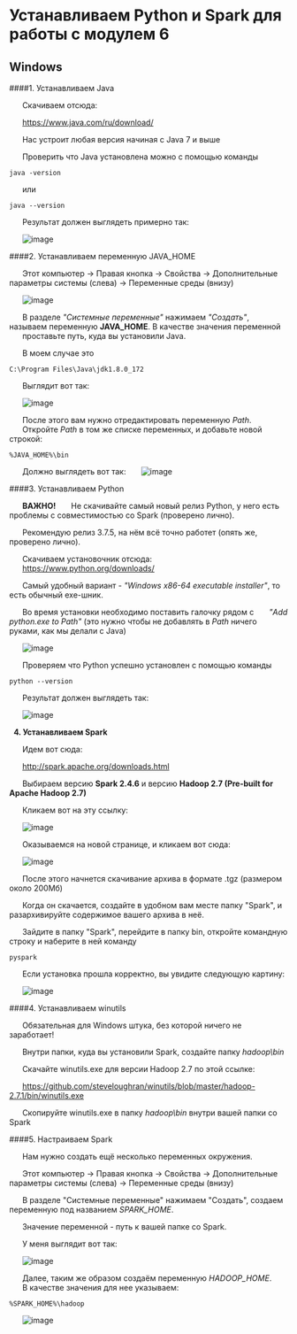 # Устанавливаем Python и Spark для работы с модулем 6

## Windows

####1. Устанавливаем Java
  
  &nbsp;&nbsp;&nbsp;&nbsp;&nbsp;&nbsp;Скачиваем отсюда:
  
  &nbsp;&nbsp;&nbsp;&nbsp;&nbsp;&nbsp;https://www.java.com/ru/download/

  &nbsp;&nbsp;&nbsp;&nbsp;&nbsp;&nbsp;Нас устроит любая версия начиная с Java 7 и выше

  &nbsp;&nbsp;&nbsp;&nbsp;&nbsp;&nbsp;Проверить что Java установлена можно с помощью команды
```
java -version
```
  
  &nbsp;&nbsp;&nbsp;&nbsp;&nbsp;&nbsp;или
  
  ```
  java --version
```

  &nbsp;&nbsp;&nbsp;&nbsp;&nbsp;&nbsp;Результат должен выглядеть примерно так:
  
  &nbsp;&nbsp;&nbsp;&nbsp;&nbsp;&nbsp;![image](https://s438sas.storage.yandex.net/rdisk/41d2d5df9be692eaad548e965750850840f259ae738b4c57216c162fc25c96a8/5eebdf5c/GqH3a1ee2zemXlYuVGmUv_sthCtOe1O_2j8E5FHlZlhNNamC4enmBRE4vrDenaqaLZ7ltfKIhj9amcXybWH3XQ==?uid=86236828&filename=1.JPG&disposition=inline&hash=&limit=0&content_type=image%2Fjpeg&tknv=v2&owner_uid=86236828&etag=fcc9e65a4e1e05373ec3042332248af4&fsize=18743&media_type=image&hid=2ece86542ff3afe3f94760cb6e682c75&rtoken=aUY0ZQVEV4Bk&force_default=yes&ycrid=na-51b6eff0d32b5c5b3bf14501cf1d4ebe-downloader10h&ts=5a862a0e24cc0&s=337dfc4144022d8eebc4d9f77221a6d58e2077e635276fed722358afb5847ac3&pb=U2FsdGVkX1_t40f3VBfvEMrFDXIMAwKvd6dW3QpdSs0NP3UYNw-yO1n12Ve0bA81Eq5ssuw34LRdmWsdKvIiNZioq7OJy9MU_DS0lIaMeYE)

####2. Устанавливаем переменную JAVA_HOME

&nbsp;&nbsp;&nbsp;&nbsp;&nbsp;&nbsp;Этот компьютер -> Правая кнопка -> Свойства -> Дополнительные параметры системы (слева) -> Переменные среды (внизу)

&nbsp;&nbsp;&nbsp;&nbsp;&nbsp;&nbsp;![image](https://s201sas.storage.yandex.net/rdisk/f10d7aab974ebc118bced3a6db48741f9c67af60579d70aa8f761af03bd54561/5eebe152/GqH3a1ee2zemXlYuVGmUvwrCQhvVEze16-5cxP8Ui9fUpbkQZXGMMVKk4egE53Thdgu70jIvgNDjazoxKOHfeg==?uid=86236828&filename=2.JPG&disposition=inline&hash=&limit=0&content_type=image%2Fjpeg&tknv=v2&owner_uid=86236828&media_type=image&fsize=45400&hid=00aa1bc69fb2b6525903b33e357c5a96&etag=fd4a1b0fe38deeffb0c5d2353cb7fc0a&rtoken=o7xwdMJVs6SY&force_default=yes&ycrid=na-de06750c57ab2eb1416c3f676364bf23-downloader12h&ts=5a862bedd7880&s=a13fb7d8e0256f5f16cfc25dbb04ca360958308bcce568070699132d38e4747b&pb=U2FsdGVkX18TOgGjuZmp-AZCvSKNM_3UiReEK9DUPvkkyP4GvNmKBJOVBmJrgNadaJrWLTfsnZUsri5wOqtP77mmDzQhSENl59WbXCh2LFY)

&nbsp;&nbsp;&nbsp;&nbsp;&nbsp;&nbsp;В разделе *"Системные переменные"* нажимаем *"Создать"*, называем переменную **JAVA_HOME**. В качестве значения переменной 
&nbsp;&nbsp;&nbsp;&nbsp;&nbsp;&nbsp;проставьте путь, куда вы установили Java.

&nbsp;&nbsp;&nbsp;&nbsp;&nbsp;&nbsp;В моем случае это

```
C:\Program Files\Java\jdk1.8.0_172
```

&nbsp;&nbsp;&nbsp;&nbsp;&nbsp;&nbsp;Выглядит вот так:

&nbsp;&nbsp;&nbsp;&nbsp;&nbsp;&nbsp;![image](https://s559sas.storage.yandex.net/rdisk/c0e9d8a1ebd72a54a6cf846d606ec27b28a2785185c0d41b28293c0cb6f1f905/5eebe1a9/GqH3a1ee2zemXlYuVGmUvxfNAs_Kb1MpvaJ26sCt-XeEToPPXlF2LPvgkkZ_drf3rcCKeM9Im4pM1IwzNlgEqw==?uid=86236828&filename=3.JPG&disposition=inline&hash=&limit=0&content_type=image%2Fjpeg&tknv=v2&owner_uid=86236828&etag=86644c2c6e6547080e56ba8d4274e308&hid=6853d41330fbaea9e5ac68b10d96d092&fsize=28029&media_type=image&rtoken=Ar958wN28A19&force_default=yes&ycrid=na-5ddbcf146f1a05f97a0d56ad5c79b890-downloader12h&ts=5a862c3fdba00&s=c342af878e942311c56fee207bb9463efcbe95fc73219934f2277c6ac6768b6d&pb=U2FsdGVkX18YRV2FsWf2U4JmC1b87x6HFHI-Ui8Zp36IUHwXB3Qoj28rPRt-wIDcx0DXhX7Tv3L23x-BaW0XnCW_kw1tLfyTDPtqz4teka0)

&nbsp;&nbsp;&nbsp;&nbsp;&nbsp;&nbsp;После этого вам нужно отредактировать переменную *Path*.
&nbsp;&nbsp;&nbsp;&nbsp;&nbsp;&nbsp;Откройте *Path* в том же списке переменных, и добавьте новой строкой:

```
%JAVA_HOME%\bin
```

&nbsp;&nbsp;&nbsp;&nbsp;&nbsp;&nbsp;Должно выглядеть вот так:
&nbsp;&nbsp;&nbsp;&nbsp;&nbsp;&nbsp;![image](https://s663sas.storage.yandex.net/rdisk/295e4984d4af0698f274c1a93bc9e7edb5334624dea071a266265f31bf780e3c/5eebe206/GqH3a1ee2zemXlYuVGmUv3ntYN3qOJKYrzNlOIzYgKYDSgIIwMVAZ_l6VoCljGx_zsxHdBG9vu4yrpeySvj06g==?uid=86236828&filename=4.JPG&disposition=inline&hash=&limit=0&content_type=image%2Fjpeg&tknv=v2&owner_uid=86236828&media_type=image&hid=2d52e4142fb7173f223d71b1c86fca84&fsize=24920&etag=4cb6baee2e2ed27ab068416757883d1f&rtoken=7EZxKBru6vUF&force_default=yes&ycrid=na-a892eda84446688ded08f68232ef28c3-downloader12h&ts=5a862c988cb40&s=3762390e9c074c20dcffd4bc6bc6a87232117a20c00a49c30bbcb04ab4e6a965&pb=U2FsdGVkX19U5sULXwh4I5btcnTVclJWMOXFFuvHNV3BL6KCWOFDjGejgDBeE0qqYw0w4Bvs3BAnRGvs8lFLM5sR9ZfZXubmjqJc_j7F9BM)

####3. Устанавливаем Python

&nbsp;&nbsp;&nbsp;&nbsp;&nbsp;&nbsp;**ВАЖНО!**
&nbsp;&nbsp;&nbsp;&nbsp;&nbsp;&nbsp;Не скачивайте самый новый релиз Python, у него есть проблемы с совместимостью со Spark (проверено лично).

&nbsp;&nbsp;&nbsp;&nbsp;&nbsp;&nbsp;Рекомендую релиз 3.7.5, на нём всё точно работет (опять же, проверено лично).

&nbsp;&nbsp;&nbsp;&nbsp;&nbsp;&nbsp;Скачиваем установочник отсюда:
&nbsp;&nbsp;&nbsp;&nbsp;&nbsp;&nbsp;https://www.python.org/downloads/

&nbsp;&nbsp;&nbsp;&nbsp;&nbsp;&nbsp;Самый удобный вариант - *"Windows x86-64 executable installer"*, то есть обычный exe-шник.

&nbsp;&nbsp;&nbsp;&nbsp;&nbsp;&nbsp;Во время установки необходимо  поставить галочку рядом с
&nbsp;&nbsp;&nbsp;&nbsp;&nbsp;&nbsp;*"Add python.exe to Path"* (это нужно чтобы не добавлять в *Path* ничего руками, как мы делали с Java)

&nbsp;&nbsp;&nbsp;&nbsp;&nbsp;&nbsp;![image](https://s137vla.storage.yandex.net/rdisk/6eee32c15e2e6747e5ec29b21ed8a85cccfbcca662a9d6dd3bf3d7a77eabcc40/5eebe30b/GqH3a1ee2zemXlYuVGmUv23gX0x2SAcWBzd8s2Zeje4K6jfLeBRkjSdawgMABMEHGYse_i_-kcEoJFI9OLd5Hg==?uid=86236828&filename=5.JPG&disposition=inline&hash=&limit=0&content_type=image%2Fjpeg&tknv=v2&owner_uid=86236828&fsize=46366&media_type=image&etag=14295c6bc8c0cbc5e0dccb1741076a56&hid=3f54cde87f29f5fdc6b344f89f49d17e&rtoken=E6kvDrV9Klzi&force_default=yes&ycrid=na-3ea7413395426e0f58346abc40a7c795-downloader23e&ts=5a862d92698c0&s=848257c74cc135205e501b5987f9c4aa13bbacc0bc36e8f1ef4c031074d7b7b2&pb=U2FsdGVkX19HUJQK4qfpG_IHRDJ0xcFDMjiWNuSkaYuzWgLW47rEmC8_hd6cnEVs1vVxc4DZXxv0Ma2qdfzHQV51_W1OohDHVDc0d4taj1I)

&nbsp;&nbsp;&nbsp;&nbsp;&nbsp;&nbsp;Проверяем что Python успешно установлен с помощью команды

```
python --version
```

&nbsp;&nbsp;&nbsp;&nbsp;&nbsp;&nbsp;Результат должен выглядеть так:

&nbsp;&nbsp;&nbsp;&nbsp;&nbsp;&nbsp;![image](https://s681sas.storage.yandex.net/rdisk/d1eb11efec99171af2e9982f9edcb66d500544908f8baa1bb36a44d0d9c32ae2/5eebe3be/GqH3a1ee2zemXlYuVGmUv7EWEgUx9cLjmiUJ1ouMyrIEQS5yqFRYPd-Q0KI6CijskmMffn7eluo9dfPxUPtSIw==?uid=86236828&filename=6.JPG&disposition=inline&hash=&limit=0&content_type=image%2Fjpeg&tknv=v2&owner_uid=86236828&fsize=10892&hid=fb7a83f961ab21bc7896b5ba43cd180f&media_type=image&etag=640e1e4f525de39c57a83f497719011d&rtoken=7ZPTWJPk0Yds&force_default=yes&ycrid=na-b1045968675ad1d7078eed0f60a542e0-downloader23e&ts=5a862e3c2a940&s=9588277029afca7ef632b15d3831578c0d1f2194ef20909d44781a09bd56748c&pb=U2FsdGVkX18SwoMPZIQ94I8r7drZAK21IqQKjmNlnPAdhumUazhjWcWAEfT_sbHdlB6ekJ8mv0fiKHr6N-id-Fhw1sbgoUxjuL4oQGB2Ltg)

&nbsp;&nbsp;**4. Устанавливаем Spark**

&nbsp;&nbsp;&nbsp;&nbsp;&nbsp;&nbsp;Идем вот сюда:

&nbsp;&nbsp;&nbsp;&nbsp;&nbsp;&nbsp;http://spark.apache.org/downloads.html

&nbsp;&nbsp;&nbsp;&nbsp;&nbsp;&nbsp;Выбираем версию **Spark 2.4.6** и версию **Hadoop 2.7 (Pre-built for Apache Hadoop 2.7)**

&nbsp;&nbsp;&nbsp;&nbsp;&nbsp;&nbsp;Кликаем вот на эту ссылку:

&nbsp;&nbsp;&nbsp;&nbsp;&nbsp;&nbsp;![image](https://s155myt.storage.yandex.net/rdisk/47b2bd0e518e20bae40c8f06caa468f153b511939db66b231f8385f42f388e97/5eebe4ad/GqH3a1ee2zemXlYuVGmUvw6RXzzruMMem0yH1gbOUVWF5xYHwH8ubhLY8kVktjY8AtNXM4au_zMZD7GVe7tcqw==?uid=86236828&filename=7.JPG&disposition=inline&hash=&limit=0&content_type=image%2Fjpeg&tknv=v2&owner_uid=86236828&fsize=39215&media_type=image&etag=3f1c65e72d156e94d690cecd6e5551aa&hid=c00cbaa93062f315cc08dd51f19f707f&rtoken=2lm93J6ndxKT&force_default=yes&ycrid=na-aa01a7a0ee5c28fb2d5a7502cebddb76-downloader7f&ts=5a862f210c540&s=24baf9e5d54b6112aea62efe72d7ebf67eb4484468516be0548004140dfbbfb6&pb=U2FsdGVkX1931YR5uB30WbGOISLmZX4IZdA5eoFADztI9PLrb1g6pBWKqdJWWzs9QcGZY_zqF7P8bDwo7yDdO1Xhqy0KyPbLoWI4S2TQKEY)

&nbsp;&nbsp;&nbsp;&nbsp;&nbsp;&nbsp;Оказываемся на новой странице, и кликаем вот сюда:

&nbsp;&nbsp;&nbsp;&nbsp;&nbsp;&nbsp;![image](https://s687sas.storage.yandex.net/rdisk/fc52988739f0dbf2eb517361c0d366944864361f7a452d36d5157d8656a73dbc/5eebe5ac/GqH3a1ee2zemXlYuVGmUv3Ss_aRcz5k-cvnNtafxXnbjRSivLqTrqGm5U0EWQUT2Uufyuj1OtOPx9qIznUQYEw==?uid=86236828&filename=8.JPG&disposition=inline&hash=&limit=0&content_type=image%2Fjpeg&tknv=v2&owner_uid=86236828&etag=fe9fe2353da92d5f346849084a6d4d8e&fsize=75154&media_type=image&hid=82b14416271766c0e7c2e6d166e3e94e&rtoken=Xnq6FY5IZMXA&force_default=yes&ycrid=na-ae8966db95040b9ac35fb8632abe984b-downloader7f&ts=5a8630143c300&s=f6e0ca28c9a607b8828c5799ec8c26169130a08a4502924911ebf8f3cc2fb9dd&pb=U2FsdGVkX1_NcRq9JnTTD3qqXOscfOvGM-4of4zvKmzl52IVaYBn7qsJRR2vQC0-n8uexzh2JWrLw_GU8zLCj21JLWUI482cnsNbzaXwfp8)

&nbsp;&nbsp;&nbsp;&nbsp;&nbsp;&nbsp;После этого начнется скачивание архива в формате .tgz (размером около 200Мб)

&nbsp;&nbsp;&nbsp;&nbsp;&nbsp;&nbsp;Когда он скачается, создайте в удобном вам месте папку "Spark", и разархивируйте содержимое вашего архива в неё.

&nbsp;&nbsp;&nbsp;&nbsp;&nbsp;&nbsp;Зайдите в папку "Spark", перейдите в папку bin, откройте командную строку и наберите в ней команду

```
pyspark
```

&nbsp;&nbsp;&nbsp;&nbsp;&nbsp;&nbsp;Если установка прошла корректно, вы увидите следующую картину:

&nbsp;&nbsp;&nbsp;&nbsp;&nbsp;&nbsp;![image](https://s259vla.storage.yandex.net/rdisk/ccdf136efb9370ce58922b18d9d3a97b1bdbf9388008f14d2f722edcdb74bb76/5eebe675/GqH3a1ee2zemXlYuVGmUv6GsOqhvE-LWBRaw_hvWXbqz6hKX56DhV5aKWG3QT-sGexRTWoT6M-ZNPEHrOnEm_w==?uid=86236828&filename=9.JPG&disposition=inline&hash=&limit=0&content_type=image%2Fjpeg&tknv=v2&owner_uid=86236828&media_type=image&fsize=20149&hid=9800e6036de244342989ebf07952ccf1&etag=ba038fad001d7cd3f6eaf7677d9027d8&rtoken=sjN9RVNo2uBM&force_default=yes&ycrid=na-df00ad590ac528d3de68c962018d7d09-downloader11h&ts=5a8630d3ec740&s=f195164f328c4f62d70ae994ce8085e68b52cb12c580c3de76392ca7625db4ff&pb=U2FsdGVkX19ja7sJ_N-XxOkmraE8ssPDakQVtbPJ5xsT1cMOoLdIaXTutTuHb055lKZS9kmrkAm5LXEd_-WuggELU2h_ghlW3hQpxe1YkgI)


####4. Устанавливаем winutils

&nbsp;&nbsp;&nbsp;&nbsp;&nbsp;&nbsp;Обязательная для Windows штука, без которой ничего не заработает!

&nbsp;&nbsp;&nbsp;&nbsp;&nbsp;&nbsp;Внутри папки, куда вы установили Spark, создайте папку *hadoop\bin*

&nbsp;&nbsp;&nbsp;&nbsp;&nbsp;&nbsp;Скачайте winutils.exe для версии Hadoop 2.7 по этой ссылке:

&nbsp;&nbsp;&nbsp;&nbsp;&nbsp;&nbsp;https://github.com/steveloughran/winutils/blob/master/hadoop-2.7.1/bin/winutils.exe

&nbsp;&nbsp;&nbsp;&nbsp;&nbsp;&nbsp;Скопируйте winutils.exe в папку *hadoop\bin* внутри вашей папки со Spark

####5. Настраиваем Spark

&nbsp;&nbsp;&nbsp;&nbsp;&nbsp;&nbsp;Нам нужно создать ещё несколько переменных окружения.

&nbsp;&nbsp;&nbsp;&nbsp;&nbsp;&nbsp;Этот компьютер -> Правая кнопка -> Свойства -> Дополнительные параметры системы (слева) -> Переменные среды (внизу)

&nbsp;&nbsp;&nbsp;&nbsp;&nbsp;&nbsp;В разделе "Системные переменные" нажимаем "Создать", создаем переменную под названием *SPARK_HOME*.

&nbsp;&nbsp;&nbsp;&nbsp;&nbsp;&nbsp;Значение переменной - путь к вашей папке со Spark.

&nbsp;&nbsp;&nbsp;&nbsp;&nbsp;&nbsp;У меня выглядит вот так:

&nbsp;&nbsp;&nbsp;&nbsp;&nbsp;&nbsp;![image](https://s225vla.storage.yandex.net/rdisk/9e19f04ddda0c22d9f7f0d414899ab8fa55d2fd09a991ab87b8fbf20ed966622/5eebe82e/GqH3a1ee2zemXlYuVGmUv_lQf1r4Ly5Pees1pAgzJfeuXnufzeUlJL5mfgmk4G9Jnd17xZ5UAuZl5NfWVE1sPg==?uid=86236828&filename=10.JPG&disposition=inline&hash=&limit=0&content_type=image%2Fjpeg&tknv=v2&owner_uid=86236828&media_type=image&fsize=33834&hid=bd420325d1a7207210a2bd336c3f0114&etag=b84a70da7f80c1c68af1ee0659a06a99&rtoken=RK0T3iNkFe7A&force_default=yes&ycrid=na-5f66eff3843db120397b098c6007e827-downloader13h&ts=5a8632787e780&s=292cd0508c1a09f12bb0931882240bc7514b663a77e4eecbcdababe390a50d52&pb=U2FsdGVkX18-idm6J7TSVOzJ-hXCMjY8R5GkmllV4khzTZM4avAxU3uiRWt4-rE4GJ9VSAlzR9797kWzJ2sTxrlF1YRO66aJFtiOG-E94g0)

&nbsp;&nbsp;&nbsp;&nbsp;&nbsp;&nbsp;Далее, таким же образом создаём переменную *HADOOP_HOME*.
&nbsp;&nbsp;&nbsp;&nbsp;&nbsp;&nbsp;В качестве значения для нее указываем:

```
%SPARK_HOME%\hadoop
```

&nbsp;&nbsp;&nbsp;&nbsp;&nbsp;&nbsp;![image](https://s192sas.storage.yandex.net/rdisk/9762aa736617a6243577e26fc3d82f2105c194ca047d4b08d93d6c7ed8ab2eb8/5eebe8bc/GqH3a1ee2zemXlYuVGmUvzh2_11gdTz0l0K010eUso7w0QN1HYYyvJSdMQyu1R5nxEMKfkwfNba7DQggmJgDHg==?uid=86236828&filename=11.JPG&disposition=inline&hash=&limit=0&content_type=image%2Fjpeg&tknv=v2&owner_uid=86236828&media_type=image&fsize=35569&etag=1c7e065e1bfa407a7e37b2e671dfb7de&hid=6432c198840b76dfb7d186429c05598d&rtoken=xRiYJbPgUeoo&force_default=yes&ycrid=na-741238939463e183526a6223f2cfd940-downloader13h&ts=5a8632ffea700&s=0f8b5e6ad64d6cb08c534f4615d37ce984de4be19f205917f171520db686bc34&pb=U2FsdGVkX1-etnTunPzUiYQjhsdkdF2GG18swOZ4nibHViV9fBGSO-YoFIATIrEGvSP6YU9fHVs8GGyCVeGXQvLyp6oUMUXG66EOKpZJacU)
